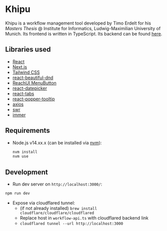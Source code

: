 # Khipu
Khipu is a workflow management tool developed by Timo Erdelt for his _Masters Thesis_ @ Institute for Informatics,
Ludwig-Maximilian University of Munich. Its frontend is written in TypeScript. Its backend can be found [here](https://github.com/tmrdlt/masterthesis-khipu).

## Libraries used

- [React](https://reactjs.org/)
- [Next.js](https://nextjs.org/)
- [Tailwind CSS](https://tailwindcss.com/)
- [react-beautiful-dnd](https://github.com/atlassian/react-beautiful-dnd)
- [ReachUI MenuButton](https://reach.tech/menu-button/)
- [react-datepicker](https://github.com/Hacker0x01/react-datepicker)
- [react-tabs](https://reactcommunity.org/react-tabs/)
- [react-popper-tooltip](https://popper.js.org/react-popper/v2/)
- [axios](https://github.com/axios/axios)
- [swr](https://swr.vercel.app/)
- [immer](https://immerjs.github.io/immer/)

## Requirements
- Node.js v14.xx.x (can be installed via [nvm](https://github.com/nvm-sh/nvm)):
  ```bash
  nvm install
  nvm use
  ```

## Development
- Run dev server on `http://localhost:3000/`:
```bash
npm run dev
```

- Expose via cloudflared tunnel:
  - (if not already installed) `brew install cloudflare/cloudflare/cloudflared`
  - Replace host in `workflow-api.ts` with cloudflared backend link 
  - `cloudflared tunnel --url http://localhost:3000`
